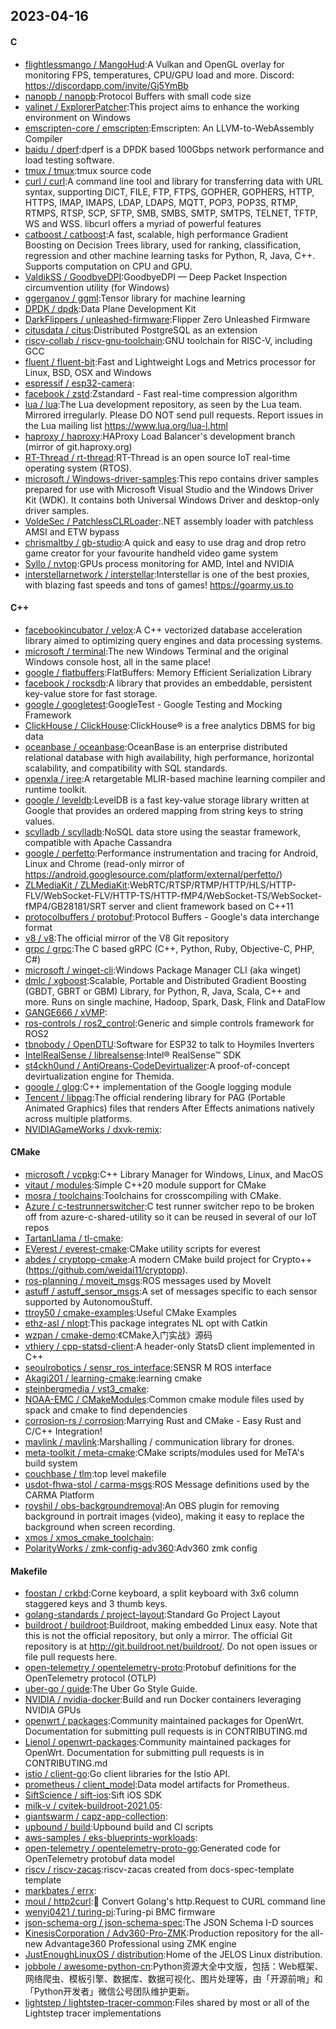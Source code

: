 ## 2023-04-16

#### C
* [flightlessmango / MangoHud](https://github.com/flightlessmango/MangoHud):A Vulkan and OpenGL overlay for monitoring FPS, temperatures, CPU/GPU load and more. Discord: https://discordapp.com/invite/Gj5YmBb
* [nanopb / nanopb](https://github.com/nanopb/nanopb):Protocol Buffers with small code size
* [valinet / ExplorerPatcher](https://github.com/valinet/ExplorerPatcher):This project aims to enhance the working environment on Windows
* [emscripten-core / emscripten](https://github.com/emscripten-core/emscripten):Emscripten: An LLVM-to-WebAssembly Compiler
* [baidu / dperf](https://github.com/baidu/dperf):dperf is a DPDK based 100Gbps network performance and load testing software.
* [tmux / tmux](https://github.com/tmux/tmux):tmux source code
* [curl / curl](https://github.com/curl/curl):A command line tool and library for transferring data with URL syntax, supporting DICT, FILE, FTP, FTPS, GOPHER, GOPHERS, HTTP, HTTPS, IMAP, IMAPS, LDAP, LDAPS, MQTT, POP3, POP3S, RTMP, RTMPS, RTSP, SCP, SFTP, SMB, SMBS, SMTP, SMTPS, TELNET, TFTP, WS and WSS. libcurl offers a myriad of powerful features
* [catboost / catboost](https://github.com/catboost/catboost):A fast, scalable, high performance Gradient Boosting on Decision Trees library, used for ranking, classification, regression and other machine learning tasks for Python, R, Java, C++. Supports computation on CPU and GPU.
* [ValdikSS / GoodbyeDPI](https://github.com/ValdikSS/GoodbyeDPI):GoodbyeDPI — Deep Packet Inspection circumvention utility (for Windows)
* [ggerganov / ggml](https://github.com/ggerganov/ggml):Tensor library for machine learning
* [DPDK / dpdk](https://github.com/DPDK/dpdk):Data Plane Development Kit
* [DarkFlippers / unleashed-firmware](https://github.com/DarkFlippers/unleashed-firmware):Flipper Zero Unleashed Firmware
* [citusdata / citus](https://github.com/citusdata/citus):Distributed PostgreSQL as an extension
* [riscv-collab / riscv-gnu-toolchain](https://github.com/riscv-collab/riscv-gnu-toolchain):GNU toolchain for RISC-V, including GCC
* [fluent / fluent-bit](https://github.com/fluent/fluent-bit):Fast and Lightweight Logs and Metrics processor for Linux, BSD, OSX and Windows
* [espressif / esp32-camera](https://github.com/espressif/esp32-camera):
* [facebook / zstd](https://github.com/facebook/zstd):Zstandard - Fast real-time compression algorithm
* [lua / lua](https://github.com/lua/lua):The Lua development repository, as seen by the Lua team. Mirrored irregularly. Please DO NOT send pull requests. Report issues in the Lua mailing list https://www.lua.org/lua-l.html
* [haproxy / haproxy](https://github.com/haproxy/haproxy):HAProxy Load Balancer's development branch (mirror of git.haproxy.org)
* [RT-Thread / rt-thread](https://github.com/RT-Thread/rt-thread):RT-Thread is an open source IoT real-time operating system (RTOS).
* [microsoft / Windows-driver-samples](https://github.com/microsoft/Windows-driver-samples):This repo contains driver samples prepared for use with Microsoft Visual Studio and the Windows Driver Kit (WDK). It contains both Universal Windows Driver and desktop-only driver samples.
* [VoldeSec / PatchlessCLRLoader](https://github.com/VoldeSec/PatchlessCLRLoader):.NET assembly loader with patchless AMSI and ETW bypass
* [chrismaltby / gb-studio](https://github.com/chrismaltby/gb-studio):A quick and easy to use drag and drop retro game creator for your favourite handheld video game system
* [Syllo / nvtop](https://github.com/Syllo/nvtop):GPUs process monitoring for AMD, Intel and NVIDIA
* [interstellarnetwork / interstellar](https://github.com/interstellarnetwork/interstellar):Interstellar is one of the best proxies, with blazing fast speeds and tons of games! https://goarmy.us.to

#### C++
* [facebookincubator / velox](https://github.com/facebookincubator/velox):A C++ vectorized database acceleration library aimed to optimizing query engines and data processing systems.
* [microsoft / terminal](https://github.com/microsoft/terminal):The new Windows Terminal and the original Windows console host, all in the same place!
* [google / flatbuffers](https://github.com/google/flatbuffers):FlatBuffers: Memory Efficient Serialization Library
* [facebook / rocksdb](https://github.com/facebook/rocksdb):A library that provides an embeddable, persistent key-value store for fast storage.
* [google / googletest](https://github.com/google/googletest):GoogleTest - Google Testing and Mocking Framework
* [ClickHouse / ClickHouse](https://github.com/ClickHouse/ClickHouse):ClickHouse® is a free analytics DBMS for big data
* [oceanbase / oceanbase](https://github.com/oceanbase/oceanbase):OceanBase is an enterprise distributed relational database with high availability, high performance, horizontal scalability, and compatibility with SQL standards.
* [openxla / iree](https://github.com/openxla/iree):A retargetable MLIR-based machine learning compiler and runtime toolkit.
* [google / leveldb](https://github.com/google/leveldb):LevelDB is a fast key-value storage library written at Google that provides an ordered mapping from string keys to string values.
* [scylladb / scylladb](https://github.com/scylladb/scylladb):NoSQL data store using the seastar framework, compatible with Apache Cassandra
* [google / perfetto](https://github.com/google/perfetto):Performance instrumentation and tracing for Android, Linux and Chrome (read-only mirror of https://android.googlesource.com/platform/external/perfetto/)
* [ZLMediaKit / ZLMediaKit](https://github.com/ZLMediaKit/ZLMediaKit):WebRTC/RTSP/RTMP/HTTP/HLS/HTTP-FLV/WebSocket-FLV/HTTP-TS/HTTP-fMP4/WebSocket-TS/WebSocket-fMP4/GB28181/SRT server and client framework based on C++11
* [protocolbuffers / protobuf](https://github.com/protocolbuffers/protobuf):Protocol Buffers - Google's data interchange format
* [v8 / v8](https://github.com/v8/v8):The official mirror of the V8 Git repository
* [grpc / grpc](https://github.com/grpc/grpc):The C based gRPC (C++, Python, Ruby, Objective-C, PHP, C#)
* [microsoft / winget-cli](https://github.com/microsoft/winget-cli):Windows Package Manager CLI (aka winget)
* [dmlc / xgboost](https://github.com/dmlc/xgboost):Scalable, Portable and Distributed Gradient Boosting (GBDT, GBRT or GBM) Library, for Python, R, Java, Scala, C++ and more. Runs on single machine, Hadoop, Spark, Dask, Flink and DataFlow
* [GANGE666 / xVMP](https://github.com/GANGE666/xVMP):
* [ros-controls / ros2_control](https://github.com/ros-controls/ros2_control):Generic and simple controls framework for ROS2
* [tbnobody / OpenDTU](https://github.com/tbnobody/OpenDTU):Software for ESP32 to talk to Hoymiles Inverters
* [IntelRealSense / librealsense](https://github.com/IntelRealSense/librealsense):Intel® RealSense™ SDK
* [st4ckh0und / AntiOreans-CodeDevirtualizer](https://github.com/st4ckh0und/AntiOreans-CodeDevirtualizer):A proof-of-concept devirtualization engine for Themida.
* [google / glog](https://github.com/google/glog):C++ implementation of the Google logging module
* [Tencent / libpag](https://github.com/Tencent/libpag):The official rendering library for PAG (Portable Animated Graphics) files that renders After Effects animations natively across multiple platforms.
* [NVIDIAGameWorks / dxvk-remix](https://github.com/NVIDIAGameWorks/dxvk-remix):

#### CMake
* [microsoft / vcpkg](https://github.com/microsoft/vcpkg):C++ Library Manager for Windows, Linux, and MacOS
* [vitaut / modules](https://github.com/vitaut/modules):Simple C++20 module support for CMake
* [mosra / toolchains](https://github.com/mosra/toolchains):Toolchains for crosscompiling with CMake.
* [Azure / c-testrunnerswitcher](https://github.com/Azure/c-testrunnerswitcher):C test runner switcher repo to be broken off from azure-c-shared-utility so it can be reused in several of our IoT repos
* [TartanLlama / tl-cmake](https://github.com/TartanLlama/tl-cmake):
* [EVerest / everest-cmake](https://github.com/EVerest/everest-cmake):CMake utility scripts for everest
* [abdes / cryptopp-cmake](https://github.com/abdes/cryptopp-cmake):A modern CMake build project for Crypto++ (https://github.com/weidai11/cryptopp).
* [ros-planning / moveit_msgs](https://github.com/ros-planning/moveit_msgs):ROS messages used by MoveIt
* [astuff / astuff_sensor_msgs](https://github.com/astuff/astuff_sensor_msgs):A set of messages specific to each sensor supported by AutonomouStuff.
* [ttroy50 / cmake-examples](https://github.com/ttroy50/cmake-examples):Useful CMake Examples
* [ethz-asl / nlopt](https://github.com/ethz-asl/nlopt):This package integrates NL opt with Catkin
* [wzpan / cmake-demo](https://github.com/wzpan/cmake-demo):《CMake入门实战》源码
* [vthiery / cpp-statsd-client](https://github.com/vthiery/cpp-statsd-client):A header-only StatsD client implemented in C++
* [seoulrobotics / sensr_ros_interface](https://github.com/seoulrobotics/sensr_ros_interface):SENSR M ROS interface
* [Akagi201 / learning-cmake](https://github.com/Akagi201/learning-cmake):learning cmake
* [steinbergmedia / vst3_cmake](https://github.com/steinbergmedia/vst3_cmake):
* [NOAA-EMC / CMakeModules](https://github.com/NOAA-EMC/CMakeModules):Common cmake module files used by spack and cmake to find dependencies
* [corrosion-rs / corrosion](https://github.com/corrosion-rs/corrosion):Marrying Rust and CMake - Easy Rust and C/C++ Integration!
* [mavlink / mavlink](https://github.com/mavlink/mavlink):Marshalling / communication library for drones.
* [meta-toolkit / meta-cmake](https://github.com/meta-toolkit/meta-cmake):CMake scripts/modules used for MeTA's build system
* [couchbase / tlm](https://github.com/couchbase/tlm):top level makefile
* [usdot-fhwa-stol / carma-msgs](https://github.com/usdot-fhwa-stol/carma-msgs):ROS Message definitions used by the CARMA Platform
* [royshil / obs-backgroundremoval](https://github.com/royshil/obs-backgroundremoval):An OBS plugin for removing background in portrait images (video), making it easy to replace the background when screen recording.
* [xmos / xmos_cmake_toolchain](https://github.com/xmos/xmos_cmake_toolchain):
* [PolarityWorks / zmk-config-adv360](https://github.com/PolarityWorks/zmk-config-adv360):Adv360 zmk config

#### Makefile
* [foostan / crkbd](https://github.com/foostan/crkbd):Corne keyboard, a split keyboard with 3x6 column staggered keys and 3 thumb keys.
* [golang-standards / project-layout](https://github.com/golang-standards/project-layout):Standard Go Project Layout
* [buildroot / buildroot](https://github.com/buildroot/buildroot):Buildroot, making embedded Linux easy. Note that this is not the official repository, but only a mirror. The official Git repository is at http://git.buildroot.net/buildroot/. Do not open issues or file pull requests here.
* [open-telemetry / opentelemetry-proto](https://github.com/open-telemetry/opentelemetry-proto):Protobuf definitions for the OpenTelemetry protocol (OTLP)
* [uber-go / guide](https://github.com/uber-go/guide):The Uber Go Style Guide.
* [NVIDIA / nvidia-docker](https://github.com/NVIDIA/nvidia-docker):Build and run Docker containers leveraging NVIDIA GPUs
* [openwrt / packages](https://github.com/openwrt/packages):Community maintained packages for OpenWrt. Documentation for submitting pull requests is in CONTRIBUTING.md
* [Lienol / openwrt-packages](https://github.com/Lienol/openwrt-packages):Community maintained packages for OpenWrt. Documentation for submitting pull requests is in CONTRIBUTING.md
* [istio / client-go](https://github.com/istio/client-go):Go client libraries for the Istio API.
* [prometheus / client_model](https://github.com/prometheus/client_model):Data model artifacts for Prometheus.
* [SiftScience / sift-ios](https://github.com/SiftScience/sift-ios):Sift iOS SDK
* [milk-v / cvitek-buildroot-2021.05](https://github.com/milk-v/cvitek-buildroot-2021.05):
* [giantswarm / capz-app-collection](https://github.com/giantswarm/capz-app-collection):
* [upbound / build](https://github.com/upbound/build):Upbound build and CI scripts
* [aws-samples / eks-blueprints-workloads](https://github.com/aws-samples/eks-blueprints-workloads):
* [open-telemetry / opentelemetry-proto-go](https://github.com/open-telemetry/opentelemetry-proto-go):Generated code for OpenTelemetry protobuf data model
* [riscv / riscv-zacas](https://github.com/riscv/riscv-zacas):riscv-zacas created from docs-spec-template template
* [markbates / errx](https://github.com/markbates/errx):
* [moul / http2curl](https://github.com/moul/http2curl):📐
Convert Golang's http.Request to CURL command line
* [wenyi0421 / turing-pi](https://github.com/wenyi0421/turing-pi):Turing-pi BMC firmware
* [json-schema-org / json-schema-spec](https://github.com/json-schema-org/json-schema-spec):The JSON Schema I-D sources
* [KinesisCorporation / Adv360-Pro-ZMK](https://github.com/KinesisCorporation/Adv360-Pro-ZMK):Production repository for the all-new Advantage360 Professional using ZMK engine
* [JustEnoughLinuxOS / distribution](https://github.com/JustEnoughLinuxOS/distribution):Home of the JELOS Linux distribution.
* [jobbole / awesome-python-cn](https://github.com/jobbole/awesome-python-cn):Python资源大全中文版，包括：Web框架、网络爬虫、模板引擎、数据库、数据可视化、图片处理等，由「开源前哨」和「Python开发者」微信公号团队维护更新。
* [lightstep / lightstep-tracer-common](https://github.com/lightstep/lightstep-tracer-common):Files shared by most or all of the Lightstep tracer implementations
